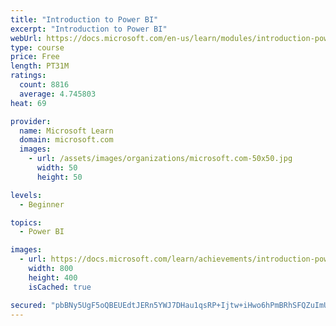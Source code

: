 ```yaml
---
title: "Introduction to Power BI"
excerpt: "Introduction to Power BI"
webUrl: https://docs.microsoft.com/en-us/learn/modules/introduction-power-bi/
type: course
price: Free
length: PT31M
ratings:
  count: 8816
  average: 4.745803
heat: 69

provider:
  name: Microsoft Learn
  domain: microsoft.com
  images:
    - url: /assets/images/organizations/microsoft.com-50x50.jpg
      width: 50
      height: 50

levels:
  - Beginner

topics:
  - Power BI

images:
  - url: https://docs.microsoft.com/learn/achievements/introduction-power-bi-social.png
    width: 800
    height: 400
    isCached: true

secured: "pbBNy5UgF5oQBEUEdtJERn5YWJ7DHau1qsRP+Ijtw+iHwo6hPmBRhSFQZuImUWa3gCbt85fq1CRNS2zkeGQgbsuVwPOeo3OOjJRkwzUdN0f8Hko7K6khJXdsYg5lQdu2kjrdu8JT9yuWYFkxEcxaJaeLRUbbStgpALpYiCPxzcJhmanbCdK+tv0RBiEcyL/cXtjvvcQq+/+B/b1v8HgqT4A8uWa4Y4lj5zm8nXw27rZrBFqPqcOTwWqrw6RW/gg2I9UMYUp+eSOa5pW1Q6Lfm7zU4EDWehgOa6Th+KvtFanlyQV9Qir2CpAKpBICHgV1zsjXAN2f2CYm/tFuMFYaMAzx5xlZPzT4ZbTXC5m7YDWmqdLUXi2GeCEyD4Gxru3wo7OHvwILcybQRwgAYZWnZsKriIcye/ztvgUyKZ7vYkU=;Gjk0XiACxQRIIXtIuhzhqg=="
---
```



